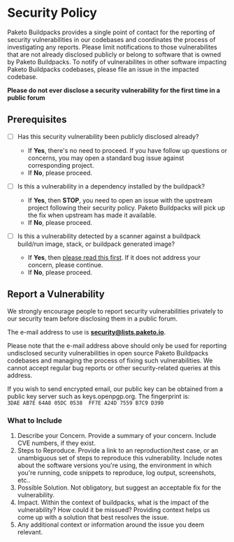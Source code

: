 # Security Policy

Paketo Buildpacks provides a single point of contact for the reporting of security vulnerabilities in our codebases and coordinates the process of investigating any reports. Please limit notifications to those vulnerabilites that are not already disclosed publicly or belong to software that is owned by Paketo Buildpacks. To notify of vulnerabilites in other software impacting Paketo Buildpacks codebases, please file an issue in the impacted codebase.

**Please do not ever disclose a security vulnerability for the first time in a public forum**

## Prerequisites

* [ ] Has this security vulnerability been publicly disclosed already?
    - If **Yes**, there's no need to proceed. If you have follow up questions or concerns, you may open a standard bug issue against corresponding project.
    - If **No**, please proceed.

* [ ] Is this a vulnerability in a dependency installed by the buildpack?
    - If **Yes**, then **STOP**, you need to open an issue with the upstream project following their security policy. Paketo Buildpacks will pick up the fix when upstream has made it available.
    - If **No**, please proceed.

* [ ] Is this a vulnerability detected by a scanner against a buildpack build/run image, stack, or buildpack generated image?
    - If **Yes**, then [please read this first](https://paketo.io/docs/concepts/stacks/#when-are-paketo-stacks-updated). If it does not address your concern, please continue.
    - If **No**, please proceed.

## Report a Vulnerability

We strongly encourage people to report security vulnerabilities privately to our security team before disclosing them in a public forum.

The e-mail address to use is **security@lists.paketo.io**.

Please note that the e-mail address above should only be used for reporting undisclosed security vulnerabilities in open source Paketo Buildpacks codebases and managing the process of fixing such vulnerabilities. We cannot accept regular bug reports or other security-related queries at this address.

If you wish to send encrypted email, our public key can be obtained from a public key server such as keys.openpgp.org. The fingerprint is: `3DAE AB7E 64A8 05DC 0538  FF7E A24D 7559 B7C9 D390`

### What to Include

1. Describe your Concern. Provide a summary of your concern. Include CVE numbers, if they exist.
2. Steps to Reproduce. Provide a link to an reproduction/test case, or an unambiguous set of steps to reproduce this vulnerability. Include notes about the software versions you're using, the environment in which you're running, code snippets to reproduce, log output, screenshots, etc..
3. Possible Solution. Not obligatory, but suggest an acceptable fix for the vulnerability.
4. Impact. Within the context of buildpacks, what is the impact of the vulnerability? How could it be missued? Providing context helps us come up with a solution that best resolves the issue.
5. Any additional context or information around the issue you deem relevant.
